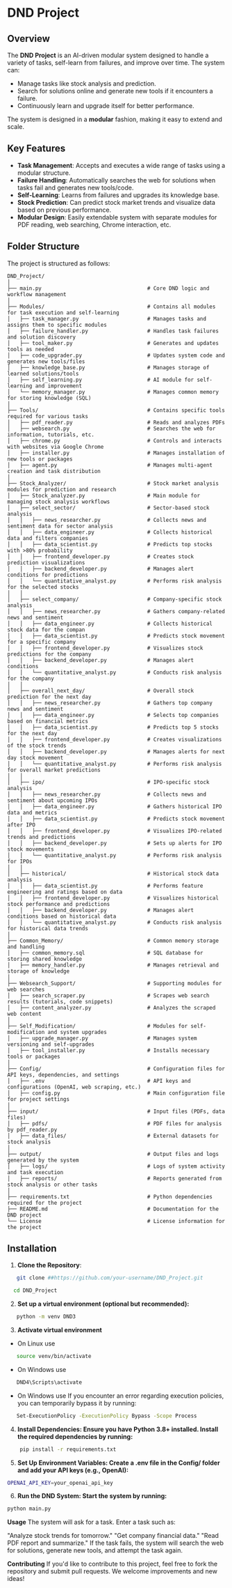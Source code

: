 # DND Project

## Overview
The **DND Project** is an AI-driven modular system designed to handle a variety of tasks, self-learn from failures, and improve over time. The system can:
- Manage tasks like stock analysis and prediction.
- Search for solutions online and generate new tools if it encounters a failure.
- Continuously learn and upgrade itself for better performance.

The system is designed in a **modular** fashion, making it easy to extend and scale.

## Key Features
- **Task Management**: Accepts and executes a wide range of tasks using a modular structure.
- **Failure Handling**: Automatically searches the web for solutions when tasks fail and generates new tools/code.
- **Self-Learning**: Learns from failures and upgrades its knowledge base.
- **Stock Prediction**: Can predict stock market trends and visualize data based on previous performance.
- **Modular Design**: Easily extendable system with separate modules for PDF reading, web searching, Chrome interaction, etc.

## Folder Structure
The project is structured as follows:

```
DND_Project/
│
├── main.py                                  # Core DND logic and workflow management
│
├── Modules/                                 # Contains all modules for task execution and self-learning
│   ├── task_manager.py                      # Manages tasks and assigns them to specific modules
│   ├── failure_handler.py                   # Handles task failures and solution discovery
│   ├── tool_maker.py                        # Generates and updates tools as needed
│   ├── code_upgrader.py                     # Updates system code and generates new tools/files
│   ├── knowledge_base.py                    # Manages storage of learned solutions/tools
│   ├── self_learning.py                     # AI module for self-learning and improvement
│   └── memory_manager.py                    # Manages common memory for storing knowledge (SQL)
│
├── Tools/                                   # Contains specific tools required for various tasks
│   ├── pdf_reader.py                        # Reads and analyzes PDFs
│   ├── websearch.py                         # Searches the web for information, tutorials, etc.
│   ├── chrome.py                            # Controls and interacts with websites via Google Chrome
│   ├── installer.py                         # Manages installation of new tools or packages
│   ├── agent.py                             # Manages multi-agent creation and task distribution
│
├── Stock_Analyzer/                          # Stock market analysis modules for prediction and research
│   ├── Stock_analyzer.py                    # Main module for managing stock analysis workflows
│   ├── select_sector/                       # Sector-based stock analysis
│   │   ├── news_researcher.py               # Collects news and sentiment data for sector analysis
│   │   ├── data_engineer.py                 # Collects historical data and filters companies
│   │   ├── data_scientist.py                # Predicts top stocks with >80% probability
│   │   ├── frontend_developer.py            # Creates stock prediction visualizations
│   │   ├── backend_developer.py             # Manages alert conditions for predictions
│   │   └── quantitative_analyst.py          # Performs risk analysis for the selected stocks
│   │
│   ├── select_company/                      # Company-specific stock analysis
│   │   ├── news_researcher.py               # Gathers company-related news and sentiment
│   │   ├── data_engineer.py                 # Collects historical stock data for the compan
│   │   ├── data_scientist.py                # Predicts stock movement for a specific company
│   │   ├── frontend_developer.py            # Visualizes stock predictions for the company
│   │   ├── backend_developer.py             # Manages alert conditions
│   │   └── quantitative_analyst.py          # Conducts risk analysis for the company
│   │
│   ├── overall_next_day/                    # Overall stock prediction for the next day
│   │   ├── news_researcher.py               # Gathers top company news and sentiment
│   │   ├── data_engineer.py                 # Selects top companies based on financial metrics
│   │   ├── data_scientist.py                # Predicts top 5 stocks for the next day
│   │   ├── frontend_developer.py            # Creates visualizations of the stock trends
│   │   ├── backend_developer.py             # Manages alerts for next day stock movement
│   │   └── quantitative_analyst.py          # Performs risk analysis for overall market predictions
│   │
│   ├── ipo/                                 # IPO-specific stock analysis
│   │   ├── news_researcher.py               # Collects news and sentiment about upcoming IPOs
│   │   ├── data_engineer.py                 # Gathers historical IPO data and metrics
│   │   ├── data_scientist.py                # Predicts stock movement after IPO
│   │   ├── frontend_developer.py            # Visualizes IPO-related trends and predictions
│   │   ├── backend_developer.py             # Sets up alerts for IPO stock movements
│   │   └── quantitative_analyst.py          # Performs risk analysis for IPOs
│   │
│   ├── historical/                          # Historical stock data analysis
│   │   ├── data_scientist.py                # Performs feature engineering and ratings based on data
│   │   ├── frontend_developer.py            # Visualizes historical stock performance and predictions
│   │   ├── backend_developer.py             # Manages alert conditions based on historical data
│   │   └── quantitative_analyst.py          # Conducts risk analysis for historical data trends
│
├── Common_Memory/                           # Common memory storage and handling
│   ├── common_memory.sql                    # SQL database for storing shared knowledge
│   ├── memory_handler.py                    # Manages retrieval and storage of knowledge
│
├── Websearch_Support/                       # Supporting modules for web searches
│   ├── search_scraper.py                    # Scrapes web search results (tutorials, code snippets)
│   ├── content_analyzer.py                  # Analyzes the scraped web content
│
├── Self_Modification/                       # Modules for self-modification and system upgrades
│   ├── upgrade_manager.py                   # Manages system versioning and self-upgrades
│   ├── tool_installer.py                    # Installs necessary tools or packages
│
├── Config/                                  # Configuration files for API keys, dependencies, and settings
│   ├── .env                                 # API keys and configurations (OpenAI, web scraping, etc.)
│   ├── config.py                            # Main configuration file for project settings
│
├── input/                                   # Input files (PDFs, data files)
│   ├── pdfs/                                # PDF files for analysis by pdf_reader.py
│   ├── data_files/                          # External datasets for stock analysis
│
├── output/                                  # Output files and logs generated by the system
│   ├── logs/                                # Logs of system activity and task execution
│   ├── reports/                             # Reports generated from stock analysis or other tasks
│
├── requirements.txt                         # Python dependencies required for the project
├── README.md                                # Documentation for the DND project
└── License                                  # License information for the project
```



## Installation
1. **Clone the Repository**:
```bash
   git clone ##https://github.com/your-username/DND_Project.git
  ```

 ```bash
   cd DND_Project
  ```

2. **Set up a virtual environment (optional but recommended):**

```bash
   python -m venv DND3
```
3. **Activate virtual environment**


* On Linux use 

```bash
   source venv/bin/activate
```
   
* On Windows use 

```bash
   DND4\Scripts\activate
``` 


* On Windows use If you encounter an error regarding execution policies, you can temporarily bypass it by running:
```bash
   Set-ExecutionPolicy -ExecutionPolicy Bypass -Scope Process
```


4.  **Install Dependencies: Ensure you have Python 3.8+ installed. Install the required dependencies by running:**

```bash
    pip install -r requirements.txt
```
5.  **Set Up Environment Variables: Create a .env file in the Config/ folder and add your API keys (e.g., OpenAI):**

```bash
OPENAI_API_KEY=your_openai_api_key
```


6. **Run the DND System: Start the system by running:**

```bash
python main.py
```
**Usage**
The system will ask for a task. Enter a task such as:

"Analyze stock trends for tomorrow."
"Get company financial data."
"Read PDF report and summarize."
If the task fails, the system will search the web for solutions, generate new tools, and attempt the task again.

**Contributing**
If you'd like to contribute to this project, feel free to fork the repository and submit pull requests. We welcome improvements and new ideas!
